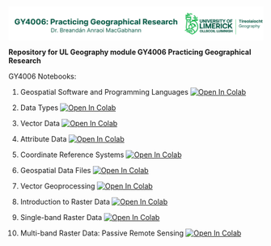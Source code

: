 <img src="https://raw.githubusercontent.com/bamacgabhann/GY4006/main/GY4006_logo.png" align=center alt="UL Geography logo"/>

**Repository for UL Geography module GY4006 Practicing Geographical Research**

GY4006 Notebooks: 

1. Geospatial Software and Programming Languages <a href="https://colab.research.google.com/github/bamacgabhann/GY4006/blob/main/gy4006/GY4006_1_Geospatial_Software_and_Programming_Languages.ipynb" target="_blank"><img src="https://colab.research.google.com/assets/colab-badge.svg" alt="Open In Colab"/></a> 

2. Data Types <a href="https://colab.research.google.com/github/bamacgabhann/GY4006/blob/main/gy4006/GY4006_2_Data_Types.ipynb" target="_blank"><img src="https://colab.research.google.com/assets/colab-badge.svg" alt="Open In Colab"/></a>

3. Vector Data <a href="https://colab.research.google.com/github/bamacgabhann/GY4006/blob/main/gy4006/GY4006_3_Vector_Data.ipynb" target="_blank"><img src="https://colab.research.google.com/assets/colab-badge.svg" alt="Open In Colab"/></a>

4. Attribute Data <a href="https://colab.research.google.com/github/bamacgabhann/GY4006/blob/main/gy4006/GY4006_4_Attribute_Data.ipynb" target="_blank"><img src="https://colab.research.google.com/assets/colab-badge.svg" alt="Open In Colab"/></a>

5. Coordinate Reference Systems <a href="https://colab.research.google.com/github/bamacgabhann/GY4006/blob/main/gy4006/GY4006_5_Coordinate_Reference_Systems.ipynb" target="_blank"><img src="https://colab.research.google.com/assets/colab-badge.svg" alt="Open In Colab"/></a>

6. Geospatial Data Files <a href="https://colab.research.google.com/github/bamacgabhann/GY4006/blob/main/gy4006/GY4006_6_Geospatial_Data_Files.ipynb" target="_blank"><img src="https://colab.research.google.com/assets/colab-badge.svg" alt="Open In Colab"/></a>

7. Vector Geoprocessing <a href="https://colab.research.google.com/github/bamacgabhann/GY4006/blob/main/gy4006/GY4006_7_Vector_Geoprocessing.ipynb" target="_blank"><img src="https://colab.research.google.com/assets/colab-badge.svg" alt="Open In Colab"/></a>

8. Introduction to Raster Data <a href="https://colab.research.google.com/github/bamacgabhann/GY4006/blob/main/gy4006/GY4006_8_Introduction_To_Raster_Data.ipynb" target="_blank"><img src="https://colab.research.google.com/assets/colab-badge.svg" alt="Open In Colab"/></a> 

9. Single-band Raster Data <a href="https://colab.research.google.com/github/bamacgabhann/GY4006/blob/main/gy4006/GY4006_9_Single-band_Raster_Data.ipynb" target="_blank"><img src="https://colab.research.google.com/assets/colab-badge.svg" alt="Open In Colab"/></a>

10. Multi-band Raster Data: Passive Remote Sensing <a href="https://colab.research.google.com/github/bamacgabhann/GY4006/blob/main/gy4006/GY4006_10_Multi-band_Raster_Data-Passive_Remote_Sensing.ipynb" target="_blank"><img src="https://colab.research.google.com/assets/colab-badge.svg" alt="Open In Colab"/></a>
